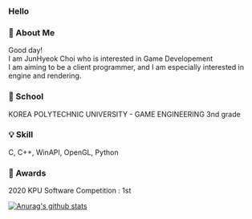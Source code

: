 ### Hello

### 💬 About Me
Good day!       
I am JunHyeok Choi who is interested in Game Developement       
I am aiming to be a client programmer, and I am especially interested in engine and rendering.          

### :school: School           
KOREA POLYTECHNIC UNIVERSITY - GAME ENGINEERING 3nd grade

### :bulb: Skill        
C, C++, WinAPI, OpenGL, Python      

### :100: Awards
2020 KPU Software Competition : 1st         

[![Anurag's github stats](https://github-readme-stats.vercel.app/api?username=Mari-Jun)](https://github.com/anuraghazra/github-readme-stats)

<!--
**Mari-Jun/Mari-Jun** is a ✨ _special_ ✨ repository because its `README.md` (this file) appears on your GitHub profile.

Here are some ideas to get you started:

- 🔭 I’m currently working on ...
- 🌱 I’m currently learning ...
- 👯 I’m looking to collaborate on ...
- 🤔 I’m looking for help with ...
- 💬 Ask me about ...
- 📫 How to reach me: ...
- 😄 Pronouns: ...
- ⚡ Fun fact: ...
-->
